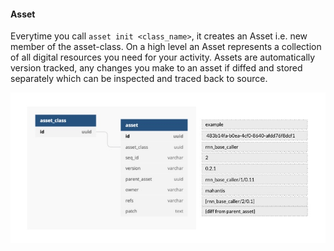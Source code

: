 #### Asset
Everytime you call ```asset init <class_name>```, it creates an Asset i.e. new member of the asset-class. On a high level
an Asset represents a collection of all digital resources you need for your activity. Assets are automatically version tracked,
any changes you make to an asset if diffed and stored separately which can be inspected and traced back to source.

![asset](imgs/asset_schema.jpg)




 